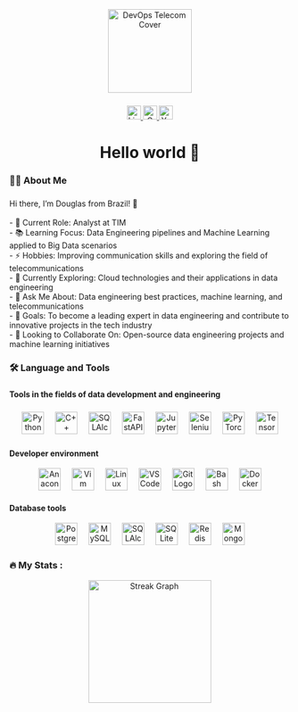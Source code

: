 <div align="center">
  <img height="150" src="https://itsvit.com/wp-content/uploads/2019/07/ItSvit_devops-telecom_cover.gif" alt="DevOps Telecom Cover"/>
</div>

###

<div align="center">
  <a href="https://linkedin.com/in/douglas-maia-33439921b" target="_blank">
    <img src="https://img.shields.io/static/v1?message=LinkedIn&logo=linkedin&label=&color=0077B5&logoColor=white&labelColor=&style=for-the-badge" height="25" alt="LinkedIn Badge" />
  </a>
  <a href="mailto:doug.engenharia.eletrica@gmail.com" target="_blank">
    <img src="https://img.shields.io/static/v1?message=Gmail&logo=gmail&label=&color=D14836&logoColor=white&labelColor=&style=for-the-badge" height="25" alt="Gmail Badge" />
  </a>
  <a href="https://www.youtube.com/@fernettv" target="_blank">
    <img src="https://img.shields.io/static/v1?message=YouTube&logo=youtube&label=&color=FF0000&logoColor=white&labelColor=&style=for-the-badge" height="25" alt="YouTube Badge" />
  </a>
</div>

###

<h1 align="center">Hello world 👋</h1>

###

<h3 align="left">👩‍💻  About Me</h3>

###

<p align="left">Hi there, I’m Douglas from Brazil! 👋<br><br>- 🔭 Current Role: Analyst at TIM<br>- 📚 Learning Focus: Data Engineering pipelines and Machine Learning applied to Big Data scenarios<br>- ⚡ Hobbies: Improving communication skills and exploring the field of telecommunications<br>- 🌱 Currently Exploring: Cloud technologies and their applications in data engineering<br>- 💬 Ask Me About: Data engineering best practices, machine learning, and telecommunications<br>- 🎯 Goals: To become a leading expert in data engineering and contribute to innovative projects in the tech industry<br> - 🤝 Looking to Collaborate On: Open-source data engineering projects and machine learning initiatives</p>

###

<h3 align="left">🛠 Language and Tools</h3>

###

<h4 align="left">Tools in the fields of data development and engineering</h4>

###

<div align="center">
  <img src="https://cdn.jsdelivr.net/gh/devicons/devicon/icons/python/python-original.svg" height="40" alt="Python Logo" />
  <img width="12" />
  <img src="https://cdn.jsdelivr.net/gh/devicons/devicon/icons/cplusplus/cplusplus-original.svg" height="40" alt="C++ Logo" />
  <img width="12" />
  <img src="https://cdn.jsdelivr.net/gh/devicons/devicon/icons/sqlalchemy/sqlalchemy-original.svg" height="40" alt="SQLAlchemy Logo" />
  <img width="12" />
  <img src="https://cdn.jsdelivr.net/gh/devicons/devicon/icons/fastapi/fastapi-original.svg" height="40" alt="FastAPI Logo" />
  <img width="12" />
  <img src="https://cdn.jsdelivr.net/gh/devicons/devicon/icons/jupyter/jupyter-original.svg" height="40" alt="Jupyter Logo" />
  <img width="12" />
  <img src="https://cdn.jsdelivr.net/gh/devicons/devicon/icons/selenium/selenium-original.svg" height="40" alt="Selenium Logo" />
  <img width="12" />
  <img src="https://cdn.jsdelivr.net/gh/devicons/devicon/icons/pytorch/pytorch-original.svg" height="40" alt="PyTorch Logo" />
  <img width="12" />
  <img src="https://cdn.jsdelivr.net/gh/devicons/devicon/icons/tensorflow/tensorflow-original.svg" height="40" alt="TensorFlow Logo" />
</div>

###

<h4 align ="left">Developer environment</h4>

<div align="center"> <img src="https://cdn.jsdelivr.net/gh/devicons/devicon/icons/anaconda/anaconda-original.svg" height="40" alt="Anaconda Logo" /> <img width="12" /> <img src="https://cdn.jsdelivr.net/gh/devicons/devicon/icons/vim/vim-original.svg" height="40" alt="Vim Logo" /> <img width="12" /> <img src="https://cdn.jsdelivr.net/gh/devicons/devicon/icons/linux/linux-original.svg" height="40" alt="Linux Logo" /> <img width="12" /> <img src="https://cdn.jsdelivr.net/gh/devicons/devicon/icons/vscode/vscode-original.svg" height="40" alt="VSCode Logo" /> <img width="12" /> <img src="https://cdn.jsdelivr.net/gh/devicons/devicon/icons/git/git-original.svg" height="40" alt="Git Logo" /> <img width="12" /> <img src="https://cdn.jsdelivr.net/gh/devicons/devicon/icons/bash/bash-original.svg" height="40" alt="Bash Logo" /> <img width="12" /> <img src="https://cdn.jsdelivr.net/gh/devicons/devicon/icons/docker/docker-original.svg" height="40" alt="Docker Logo" /> </div>
<h4 align="left">Database tools</h4> <div align="center"> <img src="https://cdn.jsdelivr.net/gh/devicons/devicon/icons/postgresql/postgresql-original.svg" height="40" alt="PostgreSQL Logo" /> <img width="12" /> <img src="https://cdn.jsdelivr.net/gh/devicons/devicon/icons/mysql/mysql-original.svg" height="40" alt="MySQL Logo" /> <img width="12" /> <img src="https://cdn.jsdelivr.net/gh/devicons/devicon/icons/sqlalchemy/sqlalchemy-original.svg" height="40" alt="SQLAlchemy Logo" /> <img width="12" /> <img src="https://cdn.jsdelivr.net/gh/devicons/devicon/icons/sqlite/sqlite-original.svg" height="40" alt="SQLite Logo" /> <img width="12" /> <img src="https://cdn.jsdelivr.net/gh/devicons/devicon/icons/redis/redis-original.svg" height="40" alt="Redis Logo" /> <img width="12" /> <img src="https://cdn.jsdelivr.net/gh/devicons/devicon/icons/mongodb/mongodb-original.svg" height="40" alt="MongoDB Logo" /> </div>
<h3 align="left">🔥 My Stats :</h3> <div align="center"> <img src="https://streak-stats.demolab.com?user=m-dougl&locale=en&mode=daily&theme=dark&hide_border=false&border_radius=5&order=3" height="220" alt="Streak Graph" /> </div>
